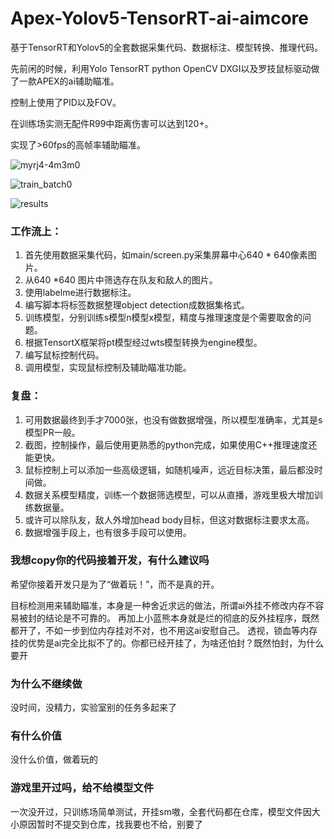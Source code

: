 # Apex-Yolov5-TensorRT-ai-aimcore
基于TensorRT和Yolov5的全套数据采集代码、数据标注、模型转换、推理代码。

先前闲的时候，利用Yolo TensorRT python OpenCV DXGI以及罗技鼠标驱动做了一款APEX的ai辅助瞄准。

控制上使用了PID以及FOV。

在训练场实测无配件R99中距离伤害可以达到120+。

实现了>60fps的高帧率辅助瞄准。

![myrj4-4m3m0](https://github.com/huaiqi220/Apex-Yolov5-TensorRT-ai-aimcore/assets/64659513/823ce3d3-7f26-4725-9bec-eb5d914df4a3)

![train_batch0](https://github.com/huaiqi220/Apex-Yolov5-TensorRT-ai-aimcore/assets/64659513/2a9c461f-6988-4007-8276-b9cfbf091634)

![results](https://github.com/huaiqi220/Apex-Yolov5-TensorRT-ai-aimcore/assets/64659513/afae4224-f24e-4d58-919d-ad7ecd1b200e)

### 工作流上：
1. 首先使用数据采集代码，如main/screen.py采集屏幕中心640 * 640像素图片。
2. 从640 *640 图片中筛选存在队友和敌人的图片。
3. 使用labelme进行数据标注。
4. 编写脚本将标签数据整理object detection成数据集格式。
5. 训练模型，分别训练s模型n模型x模型，精度与推理速度是个需要取舍的问题。
6. 根据TensortX框架将pt模型经过wts模型转换为engine模型。
7. 编写鼠标控制代码。
8. 调用模型，实现鼠标控制及辅助瞄准功能。

### 复盘：
1. 可用数据最终到手才7000张，也没有做数据增强，所以模型准确率，尤其是s模型PR一般。
2. 截图，控制操作，最后使用更熟悉的python完成，如果使用C++推理速度还能更快。
3. 鼠标控制上可以添加一些高级逻辑，如随机噪声，远近目标决策，最后都没时间做。
4. 数据关系模型精度，训练一个数据筛选模型，可以从直播，游戏里极大增加训练数据量。
5. 或许可以除队友，敌人外增加head body目标，但这对数据标注要求太高。
6. 数据增强手段上，也有很多手段可以使用。
### 我想copy你的代码接着开发，有什么建议吗
希望你接着开发只是为了“做着玩！”，而不是真的开。

目标检测用来辅助瞄准，本身是一种舍近求远的做法，所谓ai外挂不修改内存不容易被封的结论是不可靠的。
再加上小蓝熊本身就是烂的彻底的反外挂程序，既然都开了，不如一步到位内存挂对不对，也不用这ai安慰自己。
透视，锁血等内存挂的优势是ai完全比拟不了的。你都已经开挂了，为啥还怕封？既然怕封，为什么要开



### 为什么不继续做
没时间，没精力，实验室别的任务多起来了

### 有什么价值
没什么价值，做着玩的



### 游戏里开过吗，给不给模型文件
一次没开过，只训练场简单测试，开挂sm嗷，全套代码都在仓库，模型文件因大小原因暂时不提交到仓库，找我要也不给，别要了





